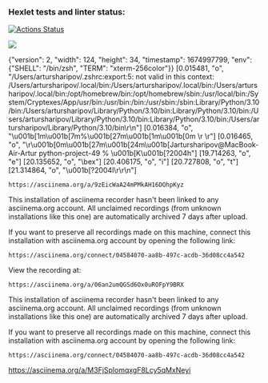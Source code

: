 ### Hexlet tests and linter status:
[![Actions Status](https://github.com/ArturSharipov11/python-project-49/workflows/hexlet-check/badge.svg)](https://github.com/ArturSharipov11/python-project-49/actions)

<a href="https://codeclimate.com/github/ArturSharipov11/python-project-49/maintainability"><img src="https://api.codeclimate.com/v1/badges/975929a16474c6bf15fb/maintainability" /></a>

{"version": 2, "width": 124, "height": 34, "timestamp": 1674997799, "env": {"SHELL": "/bin/zsh", "TERM": "xterm-256color"}}
[0.015481, "o", "/Users/artursharipov/.zshrc:export:5: not valid in this context: /Users/artursharipov/.local/bin:/Users/artursharipov/.local/bin:/Users/artursharipov/.local/bin:/opt/homebrew/bin:/opt/homebrew/sbin:/usr/local/bin:/System/Cryptexes/App/usr/bin:/usr/bin:/bin:/usr/sbin:/sbin:Library/Python/3.10/bin:/Users/artursharipov/Library/Python/3.10/bin:Library/Python/3.10/bin:/Users/artursharipov/Library/Python/3.10/bin:Library/Python/3.10/bin:/Users/artursharipov/Library/Python/3.10/bin\r\n"]
[0.016384, "o", "\u001b[1m\u001b[7m%\u001b[27m\u001b[1m\u001b[0m                                                                                                                           \r \r"]
[0.016465, "o", "\r\u001b[0m\u001b[27m\u001b[24m\u001b[Jartursharipov@MacBook-Air-Artur python-project-49 % \u001b[K\u001b[?2004h"]
[19.714263, "o", "e"]
[20.135652, "o", "\bex"]
[20.406175, "o", "i"]
[20.727808, "o", "t"]
[21.314864, "o", "\u001b[?2004l\r\r\n"]

    https://asciinema.org/a/9zEicWaA24mPMkAH16DOhpKyz

This installation of asciinema recorder hasn't been linked to any asciinema.org
account. All unclaimed recordings (from unknown installations like this one)
are automatically archived 7 days after upload.

If you want to preserve all recordings made on this machine, connect this
installation with asciinema.org account by opening the following link:

    https://asciinema.org/connect/04584070-aa8b-497c-acdb-36d08cc4a542


View the recording at:

    https://asciinema.org/a/06an2umQGSd6Ox0uROFpY9BRX

This installation of asciinema recorder hasn't been linked to any asciinema.org
account. All unclaimed recordings (from unknown installations like this one)
are automatically archived 7 days after upload.

If you want to preserve all recordings made on this machine, connect this
installation with asciinema.org account by opening the following link:

    https://asciinema.org/connect/04584070-aa8b-497c-acdb-36d08cc4a542


https://asciinema.org/a/M3FjSplomqxgF8Lcy5qMxNeyi
